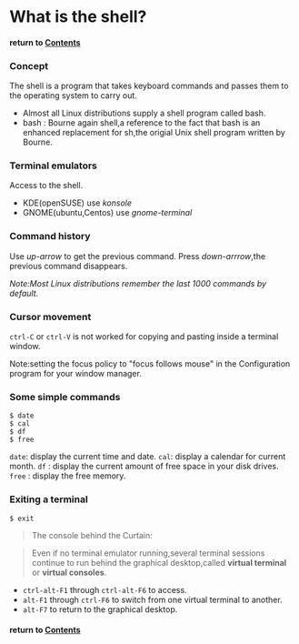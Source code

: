 # What is the shell?
#### return to [Contents](README.md)
### Concept
The shell is a program that takes keyboard commands and passes them to the operating system to carry out.

* Almost all Linux distributions  supply a shell program called bash.
* bash : Bourne again shell,a reference to the fact that bash is an enhanced replacement for sh,the origial Unix shell program written by Bourne.

### Terminal emulators
Access to the shell.
* KDE(openSUSE) use *konsole*
* GNOME(ubuntu,Centos) use *gnome-terminal*

### Command history
Use *up-arrow* to get the previous command.
Press *down-arrrow*,the previous command disappears.

*Note:Most Linux distributions remember the last 1000 commands by default.*

### Cursor movement
`ctrl-C` or `ctrl-V` is not worked for copying and pasting inside a terminal window.

Note:setting the focus policy to "focus follows mouse" in the Configuration program for your window manager.

### Some simple commands
```
$ date
$ cal
$ df
$ free
```
`date`: display the current time and date.
`cal`: display a calendar for current month.
`df` : display the current amount of free space in your disk drives.
`free` : display the free memory.

### Exiting a terminal
```
$ exit
```
> The console behind the Curtain:

>Even if no terminal emulator running,several terminal sessions continue to run behind the graphical desktop,called **virtual terminal** or **virtual consoles**.

* `ctrl-alt-F1` through `ctrl-alt-F6` to access.
* `alt-F1` through `ctrl-F6` to switch from one virtual terminal to another.
* `alt-F7` to return to the graphical desktop.

#### return to [Contents](README.md)
